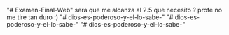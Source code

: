 "# Examen-Final-Web" 
sera que me alcanza al 2.5 que necesito ?
profe no me tire tan duro :)
"# dios-es-poderoso-y-el-lo-sabe-" 
"# dios-es-poderoso-y-el-lo-sabe-" 
"# dios-es-poderoso-y-el-lo-sabe-" 
